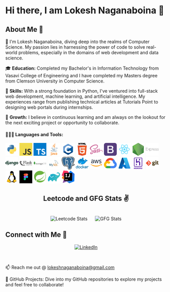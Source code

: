 # Hi there, I am Lokesh Naganaboina 👋

## About Me 🚀

🚀 I'm Lokesh Naganaboina, diving deep into the realms of Computer Science. My passion lies in harnessing the power of code to solve real-world problems, especially in the domains of web development and data science.

🎓 **Education:** Completed my Bachelor's in Information Technology from Vasavi College of Engineering and I have completed my Masters degree from Clemson University in Computer Science.

🔧 **Skills:** With a strong foundation in Python, I've ventured into full-stack web development, machine learning, and artificial intelligence. My experiences range from publishing technical articles at Tutorials Point to designing web portals during internships. 

🌱 **Growth:** I believe in continuous learning and am always on the lookout for the next exciting project or opportunity to collaborate.

#### 👨🏻‍💻 Languages and Tools:
<code><img height="40" src="https://raw.githubusercontent.com/github/explore/main/topics/python/python.png" alt="Python"></code>
<code><img height="40" src="https://raw.githubusercontent.com/github/explore/main/topics/javascript/javascript.png" alt="JavaScript"></code>
<code><img height="40" src="https://raw.githubusercontent.com/github/explore/main/topics/typescript/typescript.png" alt="TypeScript"></code>
<code><img height="40" src="https://raw.githubusercontent.com/github/explore/main/topics/java/java.png" alt="Java"></code>
<code><img height="40" src="https://raw.githubusercontent.com/github/explore/main/topics/c/c.png" alt="C"></code>
<code><img height="40" src="https://raw.githubusercontent.com/github/explore/main/topics/html/html.png" alt="HTML"></code>
<code><img height="40" src="https://raw.githubusercontent.com/github/explore/main/topics/sass/sass.png" alt="SCSS"></code>
<code><img height="40" src="https://raw.githubusercontent.com/github/explore/main/topics/bootstrap/bootstrap.png" alt="Bootstrap"></code>
<code><img height="40" src="https://raw.githubusercontent.com/github/explore/main/topics/react/react.png" alt="React.js"></code>
<code><img height="40" src="https://raw.githubusercontent.com/github/explore/main/topics/nodejs/nodejs.png" alt="Node.js"></code>
<code><img height="40" src="https://raw.githubusercontent.com/github/explore/main/topics/express/express.png" alt="Express.js"></code>
<code><img height="40" src="https://raw.githubusercontent.com/github/explore/main/topics/django/django.png" alt="Django"></code>
<code><img height="40" src="https://raw.githubusercontent.com/github/explore/main/topics/flask/flask.png" alt="Flask"></code>
<code><img height="40" src="https://raw.githubusercontent.com/github/explore/main/topics/mongodb/mongodb.png" alt="MongoDB"></code>
<code><img height="40" src="https://raw.githubusercontent.com/github/explore/main/topics/mysql/mysql.png" alt="MySQL"></code>
<code><img height="40" src="https://raw.githubusercontent.com/github/explore/main/topics/postgresql/postgresql.png" alt="PostgreSQL"></code>
<code><img height="40" src="https://raw.githubusercontent.com/github/explore/main/topics/docker/docker.png" alt="Docker"></code>
<code><img height="40" src="https://raw.githubusercontent.com/github/explore/main/topics/aws/aws.png" alt="AWS"></code>
<code><img height="40" src="https://raw.githubusercontent.com/github/explore/main/topics/google-cloud/google-cloud.png" alt="GCP"></code>
<code><img height="40" src="https://raw.githubusercontent.com/github/explore/main/topics/azure/azure.png" alt="Azure"></code>
<code><img height="40" src="https://raw.githubusercontent.com/github/explore/main/topics/heroku/heroku.png" alt="Heroku"></code>
<code><img height="40" src="https://raw.githubusercontent.com/github/explore/main/topics/git/git.png" alt="Git"></code>
<code><img height="40" src="https://raw.githubusercontent.com/github/explore/main/topics/linux/linux.png" alt="Linux Terminal"></code>
<code><img height="40" src="https://raw.githubusercontent.com/github/explore/main/topics/figma/figma.png" alt="Figma"></code>
<code><img height="40" src="https://raw.githubusercontent.com/github/explore/main/topics/spring-boot/spring-boot.png" alt="Spring Boot"></code>
<code><img height="40" src="https://raw.githubusercontent.com/github/explore/main/topics/gradle/gradle.png" alt="Gradle"></code>
<code><img height="40" src="https://raw.githubusercontent.com/github/explore/main/topics/intellij-idea/intellij-idea.png" alt="IntelliJ IDEA"></code>


<h2 align="center">Leetcode and GFG Stats ✌️</h2>
<br>
<div align="center">

  <div style="display: inline-block; vertical-align: top; margin-right: 10px;">
    <img src="https://leetcard.jacoblin.cool/lokeshnaganaboina?theme=light&font=Source%20Sans%20Pro" alt="Leetcode Stats"/>
  </div>

  <div style="display: inline-block; vertical-align: top; margin-left: 10px;">
    <img src="https://geeks-for-geeks-stats-api-napiyo.vercel.app/?userName=lokesh_naganaboina" alt="GFG Stats"/>
  </div>

</div>



## Connect with Me 🤝
<p align="center">
  <a href="www.linkedin.com/in/lokesh-naganaboina"><img src="https://img.shields.io/badge/-LokeshNaganaboina-blue?style=flat-square&logo=Linkedin&logoColor=white&link=https://www.linkedin.com/in/lokeshnaganaboina/" alt="LinkedIn"></a>
</p>

<br>

📫 Reach me out @ lokeshnaganaboina@gmail.com

🔗 GitHub Projects: Dive into my GitHub repositories to explore my projects and feel free to collaborate!
